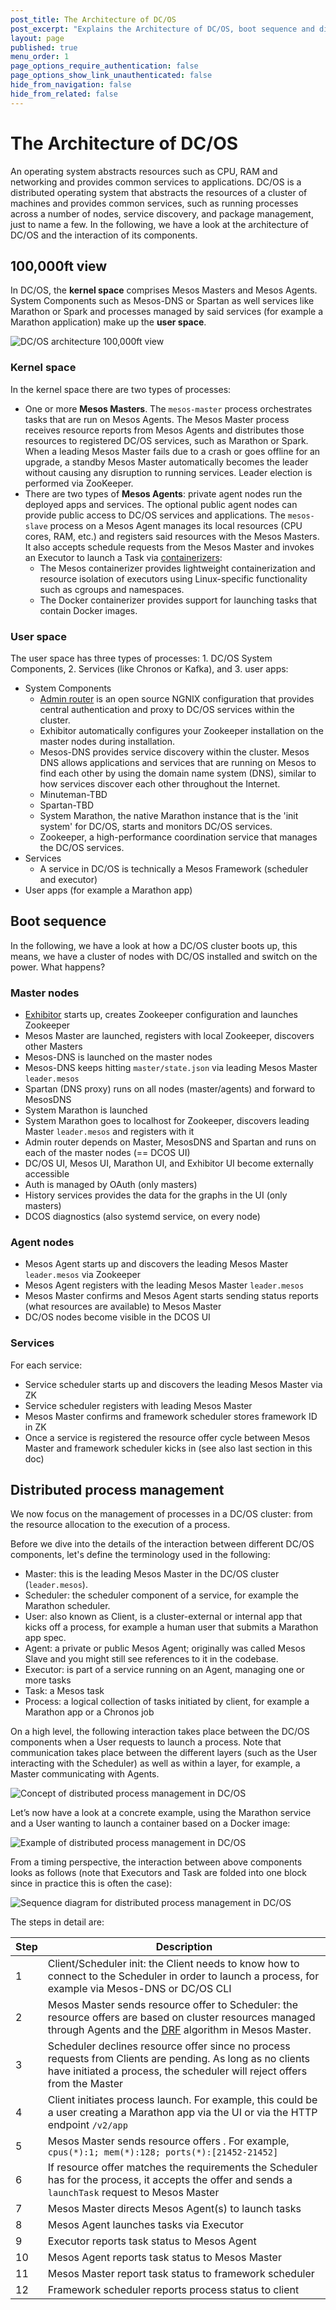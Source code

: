 ```yaml
---
post_title: The Architecture of DC/OS
post_excerpt: "Explains the Architecture of DC/OS, boot sequence and distributed process management"
layout: page
published: true
menu_order: 1
page_options_require_authentication: false
page_options_show_link_unauthenticated: false
hide_from_navigation: false
hide_from_related: false
---
```


# The Architecture of DC/OS

An operating system abstracts resources such as CPU, RAM and networking and provides common services to applications. DC/OS is a distributed operating system that abstracts the resources of a cluster of machines and provides common services, such as running processes across a number of nodes, service discovery, and package management, just to name a few. In the following, we have a look at the architecture of DC/OS and the interaction of its components. 

## 100,000ft view

In DC/OS, the **kernel space** comprises Mesos Masters and Mesos Agents. System Components such as Mesos-DNS or Spartan as well services like Marathon or Spark and processes managed by said services (for example a Marathon application) make up the **user space**.

![DC/OS architecture 100,000ft view](img/dcos-architecture-100000ft.png)

### Kernel space

In the kernel space there are two types of processes:

- One or more **Mesos Masters**. The `mesos-master` process orchestrates tasks that are run on Mesos Agents. The Mesos Master process receives resource reports from Mesos Agents and distributes those resources to registered DC/OS services, such as Marathon or Spark. When a leading Mesos Master fails due to a crash or goes offline for an upgrade, a standby Mesos Master automatically becomes the leader without causing any disruption to running services. Leader election is performed via ZooKeeper.
- There are two types of **Mesos Agents**: private agent nodes run the deployed apps and services. The optional public agent nodes can provide public access to DC/OS services and applications. The `mesos-slave` process on a Mesos Agent manages its local resources (CPU cores, RAM, etc.) and registers said resources with the Mesos Masters. It also accepts schedule requests from the Mesos Master and invokes an Executor to launch a Task via [containerizers](http://mesos.apache.org/documentation/latest/containerizer/):
  - The Mesos containerizer provides lightweight containerization and resource isolation of executors using Linux-specific functionality such as cgroups and namespaces.
  - The Docker containerizer provides support for launching tasks that contain Docker images.

### User space

The user space has three types of processes: 1. DC/OS System Components, 2. Services (like Chronos or Kafka), and 3. user apps:

- System Components
  - [Admin router](https://github.com/mesosphere/adminrouter-public) is an open source NGNIX configuration that provides central authentication and proxy to DC/OS services within the cluster.
  - Exhibitor automatically configures your Zookeeper installation on the master nodes during installation.
  - Mesos-DNS provides service discovery within the cluster. Mesos DNS allows applications and services that are running on Mesos to find each other by using the domain name system (DNS), similar to how services discover each other throughout the Internet.
  - Minuteman-TBD
  - Spartan-TBD
  - System Marathon, the native Marathon instance that is the 'init system' for DC/OS, starts and monitors DC/OS services.
  - Zookeeper, a high-performance coordination service that manages the DC/OS services.
- Services
  - A service in DC/OS is technically a Mesos Framework (scheduler and executor)
- User apps (for example a Marathon app)

## Boot sequence

In the following, we have a look at how a DC/OS cluster boots up, this means, we have a cluster of nodes with DC/OS installed and switch on the power. What happens?

### Master nodes

- [Exhibitor](https://github.com/mesosphere/exhibitor-dcos) starts up, creates Zookeeper configuration and launches Zookeeper
- Mesos Master are launched, registers with local Zookeeper, discovers other Masters
- Mesos-DNS is launched on the master nodes
- Mesos-DNS keeps hitting `master/state.json` via leading Mesos Master `leader.mesos`
- Spartan (DNS proxy) runs on all nodes (master/agents) and forward to MesosDNS
- System Marathon is launched
- System Marathon goes to localhost for Zookeeper, discovers leading Master `leader.mesos` and registers with it
- Admin router depends on Master, MesosDNS and Spartan and runs on each of the master nodes (== DCOS UI)
- DC/OS UI, Mesos UI, Marathon UI, and Exhibitor UI become externally accessible
- Auth is managed by OAuth (only masters)
- History services provides the data for the graphs in the UI (only masters)
- DCOS diagnostics (also systemd service, on every node)

### Agent nodes

- Mesos Agent starts up and discovers the leading Mesos Master `leader.mesos` via Zookeeper
- Mesos Agent registers with the leading Mesos Master `leader.mesos`
- Mesos Master confirms and Mesos Agent starts sending status reports (what resources are available) to Mesos Master
- DC/OS nodes become visible in the DCOS UI

### Services

For each service:

- Service scheduler starts up and discovers the leading Mesos Master via ZK
- Service scheduler registers with leading Mesos Master
- Mesos Master confirms and framework scheduler stores framework ID in ZK
- Once a service is registered the resource offer cycle between Mesos Master and framework scheduler kicks in (see also last section in this doc)

## Distributed process management

We now focus on the management of processes in a DC/OS cluster: from the resource allocation to the execution of a process.

Before we dive into the details of the interaction between different DC/OS components, let's define the terminology used in the following:

- Master: this is the leading Mesos Master in the DC/OS cluster (`leader.mesos`).
- Scheduler: the scheduler component of a service, for example the Marathon scheduler.
- User: also known as Client, is a cluster-external or internal app that kicks off a process, for example a human user that submits a Marathon app spec.
- Agent: a private or public Mesos Agent; originally was called Mesos Slave and you might still see references to it in the codebase. 
- Executor: is part of a service running on an Agent, managing one or more tasks
- Task: a Mesos task
- Process: a logical collection of tasks initiated by client, for example a Marathon app or a Chronos job

On a high level, the following interaction takes place between the DC/OS components when a User requests to launch a process. Note that communication takes place between the different layers (such as the User interacting with the Scheduler) as well as within a layer, for example, a Master communicating with Agents.

![Concept of distributed process management in DC/OS](img/dcos-architecture-distributed-process-management-concept.png)

Let’s now have a look at a concrete example, using the Marathon service and a User wanting to launch a container based on a Docker image:

![Example of distributed process management in DC/OS](img/dcos-architecture-distributed-process-management-example.png)

From a timing perspective, the interaction between above components looks as follows (note that Executors and Task are folded into one block since in practice this is often the case):

![Sequence diagram for distributed process management in DC/OS](img/dcos-architecture-distributed-process-management-seq-diagram.png)

The steps in detail are:

| Step | Description |
| ---- | ----------- |
| 1    | Client/Scheduler init: the Client needs to know how to connect to the Scheduler in order to launch a process, for example via Mesos-DNS or DC/OS CLI |
| 2    | Mesos Master sends resource offer to Scheduler: the resource offers are based on cluster resources managed through Agents and the [DRF](https://www.cs.berkeley.edu/~alig/papers/drf.pdf) algorithm in Mesos Master.|
| 3    | Scheduler declines resource offer since no process requests from Clients are pending. As long as no clients have initiated a process, the scheduler will reject offers from the Master |
| 4    | Client initiates process launch. For example, this could be a user creating a Marathon app via the UI or via the HTTP endpoint `/v2/app` |
| 5    | Mesos Master sends resource offers . For example, `cpus(*):1; mem(*):128; ports(*):[21452-21452]` |
| 6    | If resource offer matches the requirements the Scheduler has for the process, it accepts the offer and sends a `launchTask` request to Mesos Master |
| 7    | Mesos Master directs Mesos Agent(s) to launch tasks |
| 8    | Mesos Agent launches tasks via Executor |
| 9    | Executor reports task status to Mesos Agent |
| 10   | Mesos Agent reports task status to Mesos Master |
| 11   | Mesos Master report task status to framework scheduler |
| 12   | Framework scheduler reports process status to client |
